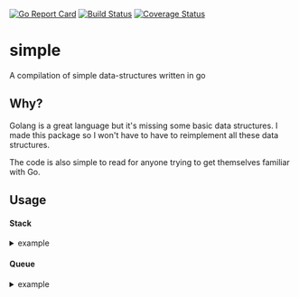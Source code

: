 [![Go Report Card](https://goreportcard.com/badge/github.com/le-michael/simple)](https://goreportcard.com/report/github.com/le-michael/simple) [![Build Status](https://travis-ci.org/le-michael/simple.svg?branch=master)](https://travis-ci.org/le-michael/simple) [![Coverage Status](https://coveralls.io/repos/github/le-michael/simple/badge.svg?branch=master)](https://coveralls.io/github/le-michael/simple?branch=master)


# simple
A compilation of simple data-structures written in go

## Why?
Golang is a great language but it's missing some basic data structures. I made this package so I won't have to have to reimplement all these data structures.

The code is also simple to read for anyone trying to get themselves familiar with Go. 
## Usage

#### Stack 
<details>
    
<summary>example</summary>
<br>

```Go
package main

import (
    "fmt"

    "github.com/le-michael/simple"
)

func main() {
    stack := simple.NewStack()

    for i := 0; i < 10; i++ {
        stack.Push(i)
    }

    for !stack.Empty() {
        fmt.Println(stack.Top())
    }
    // 9 8 7 6 5 4 3 2 1 0
}
```
</details>

#### Queue 
<details>
    
<summary>example</summary>
<br>
    
```Go
package main

import (
    "fmt"

    "github.com/le-michael/simple"
)

func main() {
    queue := simple.NewQueue()

    for i := 0; i < 10; i++ {
        queue.Push(i)
    }

    for !queue.Empty() {
        fmt.Println(queue.Front())
        queue.Pop()
    }
    // 0 1 2 3 4 5 6 7 8 9
}
```
</details>
